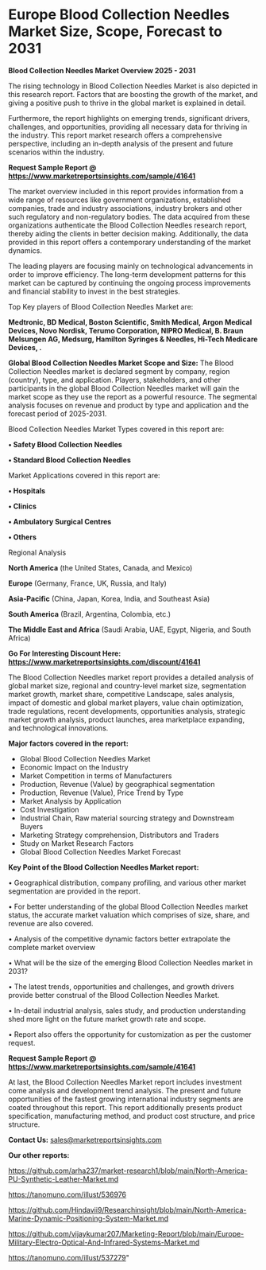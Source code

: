 # Europe Blood Collection Needles Market Size, Scope, Forecast to 2031

<Strong> Blood Collection Needles Market Overview 2025 - 2031</strong>

The rising technology in Blood Collection Needles Market is also depicted in this research report. Factors that are boosting the growth of the market, and giving a positive push to thrive in the global market is explained in detail.

Furthermore, the report highlights on emerging trends, significant drivers, challenges, and opportunities, providing all necessary data for thriving in the industry. This report market research offers a comprehensive perspective, including an in-depth analysis of the present and future scenarios within the industry.

<strong>Request Sample Report @ <a href=https://www.marketreportsinsights.com/sample/41641>https://www.marketreportsinsights.com/sample/41641</a></strong>

The market overview included in this report provides information from a wide range of resources like government organizations, established companies, trade and industry associations, industry brokers and other such regulatory and non-regulatory bodies. The data acquired from these organizations authenticate the Blood Collection Needles research report, thereby aiding the clients in better decision making. Additionally, the data provided in this report offers a contemporary understanding of the market dynamics.

The leading players are focusing mainly on technological advancements in order to improve efficiency. The long-term development patterns for this market can be captured by continuing the ongoing process improvements and financial stability to invest in the best strategies.

Top Key players of Blood Collection Needles Market are:

<strong>Medtronic, BD Medical, Boston Scientific, Smith Medical, Argon Medical Devices, Novo Nordisk, Terumo Corporation, NIPRO Medical, B. Braun Melsungen AG, Medsurg, Hamilton Syringes & Needles, Hi-Tech Medicare Devices, .</strong>

<strong><b>Global Blood Collection Needles Market Scope and Size:</b></strong>
The Blood Collection Needles market is declared segment by company, region (country), type, and application. Players, stakeholders, and other participants in the global Blood Collection Needles market will gain the market scope as they use the report as a powerful resource. The segmental analysis focuses on revenue and product by type and application and the forecast period of 2025-2031.

Blood Collection Needles Market Types covered in this report are:

<strong>•  Safety Blood Collection Needles

•  Standard Blood Collection Needles</strong>

Market Applications covered in this report are:

<strong>•  Hospitals

•  Clinics

•  Ambulatory Surgical Centres

•  Others</strong> 

Regional Analysis

<strong>North America</strong> (the United States, Canada, and Mexico)

<strong>Europe</strong> (Germany, France, UK, Russia, and Italy)

<strong>Asia-Pacific</strong> (China, Japan, Korea, India, and Southeast Asia)

<strong>South America</strong> (Brazil, Argentina, Colombia, etc.)

<strong>The Middle East and Africa</strong> (Saudi Arabia, UAE, Egypt, Nigeria, and South Africa)

<strong>Go For Interesting Discount Here: <a href=https://www.marketreportsinsights.com/discount/41641>https://www.marketreportsinsights.com/discount/41641</a></strong>

The Blood Collection Needles market report provides a detailed analysis of global market size, regional and country-level market size, segmentation market growth, market share, competitive Landscape, sales analysis, impact of domestic and global market players, value chain optimization, trade regulations, recent developments, opportunities analysis, strategic market growth analysis, product launches, area marketplace expanding, and technological innovations.

<strong><b>Major factors covered in the report:</b></strong>
<ul>
  <li>Global Blood Collection Needles Market </li>
  <li>Economic Impact on the Industry</li>
  <li>Market Competition in terms of Manufacturers</li>
  <li>Production, Revenue (Value) by geographical segmentation</li>
  <li>Production, Revenue (Value), Price Trend by Type</li>
  <li>Market Analysis by Application</li>
  <li>Cost Investigation</li>
  <li>Industrial Chain, Raw material sourcing strategy and Downstream Buyers</li>
  <li>Marketing Strategy comprehension, Distributors and Traders</li>
  <li>Study on Market Research Factors</li>
  <li>Global Blood Collection Needles Market Forecast</li>
</ul>

<strong><b>Key Point of the Blood Collection Needles Market report:</b></strong>

• Geographical distribution, company profiling, and various other market segmentation are provided in the report.

• For better understanding of the global Blood Collection Needles market status, the accurate market valuation which comprises of size, share, and revenue are also covered.

• Analysis of the competitive dynamic factors better extrapolate the complete market overview

• What will be the size of the emerging Blood Collection Needles market in 2031?

• The latest trends, opportunities and challenges, and growth drivers provide better construal of the Blood Collection Needles Market.

• In-detail industrial analysis, sales study, and production understanding shed more light on the future market growth rate and scope.

• Report also offers the opportunity for customization as per the customer request.

<strong>Request Sample Report @ <a href=https://www.marketreportsinsights.com/sample/41641>https://www.marketreportsinsights.com/sample/41641</a></strong>

At last, the Blood Collection Needles Market report includes investment come analysis and development trend analysis. The present and future opportunities of the fastest growing international industry segments are coated throughout this report. This report additionally presents product specification, manufacturing method, and product cost structure, and price structure.

<strong>Contact Us:</strong>
sales@marketreportsinsights.com

<strong>Our other reports:</strong>

<a href=https://github.com/arha237/market-research1/blob/main/North-America-PU-Synthetic-Leather-Market.md>https://github.com/arha237/market-research1/blob/main/North-America-PU-Synthetic-Leather-Market.md</a>

<a href=https://tanomuno.com/illust/536976>https://tanomuno.com/illust/536976</a>

<a href=https://github.com/Hindavii9/Researchinsight/blob/main/North-America-Marine-Dynamic-Positioning-System-Market.md>https://github.com/Hindavii9/Researchinsight/blob/main/North-America-Marine-Dynamic-Positioning-System-Market.md</a>

<a href=https://github.com/vijaykumar207/Marketing-Report/blob/main/Europe-Military-Electro-Optical-And-Infrared-Systems-Market.md>https://github.com/vijaykumar207/Marketing-Report/blob/main/Europe-Military-Electro-Optical-And-Infrared-Systems-Market.md</a>

<a href=https://tanomuno.com/illust/537279>https://tanomuno.com/illust/537279</a>"
